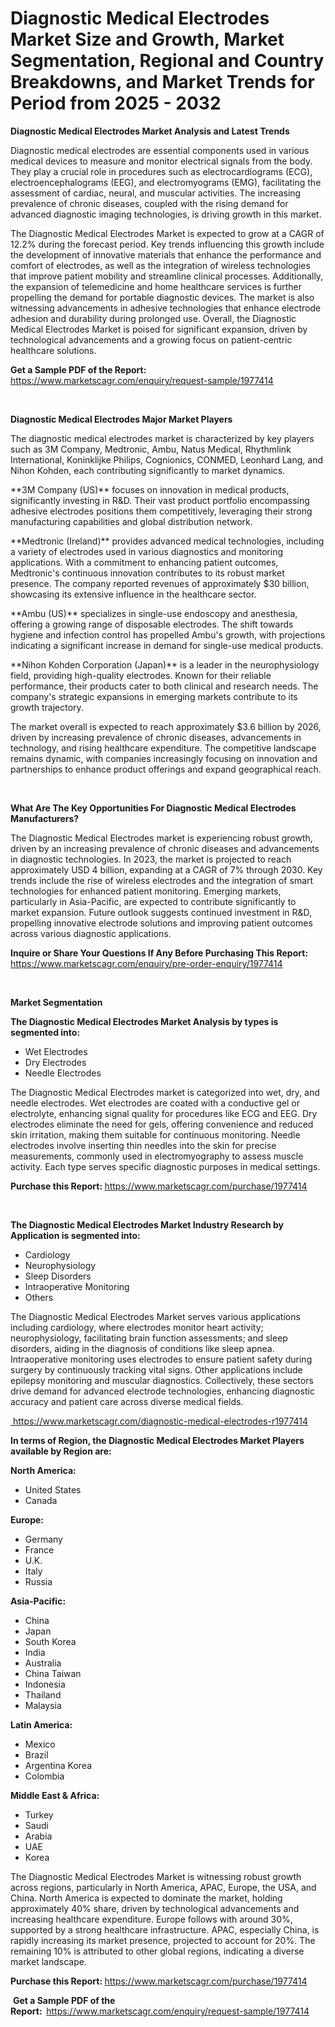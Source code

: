 <p><h1>Diagnostic Medical Electrodes Market Size and Growth, Market Segmentation, Regional and Country Breakdowns, and Market Trends for Period from 2025 -  2032</h1></p><p><strong>Diagnostic Medical Electrodes Market Analysis and Latest Trends</strong></p>
<p><p>Diagnostic medical electrodes are essential components used in various medical devices to measure and monitor electrical signals from the body. They play a crucial role in procedures such as electrocardiograms (ECG), electroencephalograms (EEG), and electromyograms (EMG), facilitating the assessment of cardiac, neural, and muscular activities. The increasing prevalence of chronic diseases, coupled with the rising demand for advanced diagnostic imaging technologies, is driving growth in this market.</p><p>The Diagnostic Medical Electrodes Market is expected to grow at a CAGR of 12.2% during the forecast period. Key trends influencing this growth include the development of innovative materials that enhance the performance and comfort of electrodes, as well as the integration of wireless technologies that improve patient mobility and streamline clinical processes. Additionally, the expansion of telemedicine and home healthcare services is further propelling the demand for portable diagnostic devices. The market is also witnessing advancements in adhesive technologies that enhance electrode adhesion and durability during prolonged use. Overall, the Diagnostic Medical Electrodes Market is poised for significant expansion, driven by technological advancements and a growing focus on patient-centric healthcare solutions.</p></p>
<p><strong>Get a Sample PDF of the Report:&nbsp;</strong> <a href="https://www.marketscagr.com/enquiry/request-sample/1977414?utm_campaign=2012&utm_medium=2&utm_source=Github&utm_content=ia&utm_term=16042025&utm_id=diagnostic-medical-electrodes">https://www.marketscagr.com/enquiry/request-sample/1977414</a></p>
<p>&nbsp;</p>
<p><strong>Diagnostic Medical Electrodes Major Market Players</strong></p>
<p><p>The diagnostic medical electrodes market is characterized by key players such as 3M Company, Medtronic, Ambu, Natus Medical, Rhythmlink International, Koninklijke Philips, Cognionics, CONMED, Leonhard Lang, and Nihon Kohden, each contributing significantly to market dynamics.</p><p>**3M Company (US)** focuses on innovation in medical products, significantly investing in R&D. Their vast product portfolio encompassing adhesive electrodes positions them competitively, leveraging their strong manufacturing capabilities and global distribution network.</p><p>**Medtronic (Ireland)** provides advanced medical technologies, including a variety of electrodes used in various diagnostics and monitoring applications. With a commitment to enhancing patient outcomes, Medtronic's continuous innovation contributes to its robust market presence. The company reported revenues of approximately $30 billion, showcasing its extensive influence in the healthcare sector.</p><p>**Ambu (US)** specializes in single-use endoscopy and anesthesia, offering a growing range of disposable electrodes. The shift towards hygiene and infection control has propelled Ambu's growth, with projections indicating a significant increase in demand for single-use medical products.</p><p>**Nihon Kohden Corporation (Japan)** is a leader in the neurophysiology field, providing high-quality electrodes. Known for their reliable performance, their products cater to both clinical and research needs. The company's strategic expansions in emerging markets contribute to its growth trajectory.</p><p>The market overall is expected to reach approximately $3.6 billion by 2026, driven by increasing prevalence of chronic diseases, advancements in technology, and rising healthcare expenditure. The competitive landscape remains dynamic, with companies increasingly focusing on innovation and partnerships to enhance product offerings and expand geographical reach.</p></p>
<p>&nbsp;</p>
<p><strong>What Are The Key Opportunities For Diagnostic Medical Electrodes Manufacturers?</strong></p>
<p><p>The Diagnostic Medical Electrodes market is experiencing robust growth, driven by an increasing prevalence of chronic diseases and advancements in diagnostic technologies. In 2023, the market is projected to reach approximately USD 4 billion, expanding at a CAGR of 7% through 2030. Key trends include the rise of wireless electrodes and the integration of smart technologies for enhanced patient monitoring. Emerging markets, particularly in Asia-Pacific, are expected to contribute significantly to market expansion. Future outlook suggests continued investment in R&D, propelling innovative electrode solutions and improving patient outcomes across various diagnostic applications.</p></p>
<p><strong>Inquire or Share Your Questions If Any Before Purchasing This Report:</strong> <a href="https://www.marketscagr.com/enquiry/pre-order-enquiry/1977414?utm_campaign=2012&utm_medium=2&utm_source=Github&utm_content=ia&utm_term=16042025&utm_id=diagnostic-medical-electrodes">https://www.marketscagr.com/enquiry/pre-order-enquiry/1977414</a></p>
<p>&nbsp;</p>
<p><strong>Market Segmentation</strong></p>
<p><strong>The Diagnostic Medical Electrodes Market Analysis by types is segmented into:</strong></p>
<p><ul><li>Wet Electrodes</li><li>Dry Electrodes</li><li>Needle Electrodes</li></ul></p>
<p><p>The Diagnostic Medical Electrodes market is categorized into wet, dry, and needle electrodes. Wet electrodes are coated with a conductive gel or electrolyte, enhancing signal quality for procedures like ECG and EEG. Dry electrodes eliminate the need for gels, offering convenience and reduced skin irritation, making them suitable for continuous monitoring. Needle electrodes involve inserting thin needles into the skin for precise measurements, commonly used in electromyography to assess muscle activity. Each type serves specific diagnostic purposes in medical settings.</p></p>
<p><strong>Purchase this Report:&nbsp;</strong><a href="https://www.marketscagr.com/purchase/1977414?utm_campaign=2012&utm_medium=2&utm_source=Github&utm_content=ia&utm_term=16042025&utm_id=diagnostic-medical-electrodes">https://www.marketscagr.com/purchase/1977414</a></p>
<p>&nbsp;</p>
<p><strong>The Diagnostic Medical Electrodes Market Industry Research by Application is segmented into:</strong></p>
<p><ul><li>Cardiology</li><li>Neurophysiology</li><li>Sleep Disorders</li><li>Intraoperative Monitoring</li><li>Others</li></ul></p>
<p><p>The Diagnostic Medical Electrodes Market serves various applications including cardiology, where electrodes monitor heart activity; neurophysiology, facilitating brain function assessments; and sleep disorders, aiding in the diagnosis of conditions like sleep apnea. Intraoperative monitoring uses electrodes to ensure patient safety during surgery by continuously tracking vital signs. Other applications include epilepsy monitoring and muscular diagnostics. Collectively, these sectors drive demand for advanced electrode technologies, enhancing diagnostic accuracy and patient care across diverse medical fields.</p></p>
<p><a href="https://www.marketscagr.com/diagnostic-medical-electrodes-r1977414?utm_campaign=2012&utm_medium=2&utm_source=Github&utm_content=ia&utm_term=16042025&utm_id=diagnostic-medical-electrodes">&nbsp;https://www.marketscagr.com/diagnostic-medical-electrodes-r1977414</a></p>
<p><strong>In terms of Region, the Diagnostic Medical Electrodes Market Players available by Region are:</strong></p>
<p>
    <p> <strong> North America: </strong>
        <ul>
            <li>United States</li>
            <li>Canada</li>
        </ul>
        </p> 
    <p> <strong> Europe: </strong>
        <ul>
            <li>Germany</li>
            <li>France</li>
            <li>U.K.</li>
            <li>Italy</li>
            <li>Russia</li>
        </ul>
        </p> 
    <p> <strong> Asia-Pacific: </strong>
        <ul>
            <li>China</li>
            <li>Japan</li>
            <li>South Korea</li>
            <li>India</li>
            <li>Australia</li>
            <li>China Taiwan</li>
            <li>Indonesia</li>
            <li>Thailand</li>
            <li>Malaysia</li>
        </ul>
        </p> 
    <p> <strong> Latin America: </strong>
        <ul>
            <li>Mexico</li>
            <li>Brazil</li>
            <li>Argentina Korea</li>
            <li>Colombia</li>
        </ul>
        </p> 
    <p> <strong> Middle East & Africa: </strong>
        <ul>
            <li>Turkey</li>
            <li>Saudi</li>
            <li>Arabia</li>
            <li>UAE</li>
            <li>Korea</li>
        </ul>
    </p>
    </p>
<p><p>The Diagnostic Medical Electrodes Market is witnessing robust growth across regions, particularly in North America, APAC, Europe, the USA, and China. North America is expected to dominate the market, holding approximately 40% share, driven by technological advancements and increasing healthcare expenditure. Europe follows with around 30%, supported by a strong healthcare infrastructure. APAC, especially China, is rapidly increasing its market presence, projected to account for 20%. The remaining 10% is attributed to other global regions, indicating a diverse market landscape.</p></p>
<p><strong>Purchase this Report: </strong><a href="https://www.marketscagr.com/purchase/1977414?utm_campaign=2012&utm_medium=2&utm_source=Github&utm_content=ia&utm_term=16042025&utm_id=diagnostic-medical-electrodes">https://www.marketscagr.com/purchase/1977414</a></p>
<p>&nbsp;<strong>Get a Sample PDF of the Report:&nbsp;&nbsp;</strong><a href="https://www.marketscagr.com/enquiry/request-sample/1977414?utm_campaign=2012&utm_medium=2&utm_source=Github&utm_content=ia&utm_term=16042025&utm_id=diagnostic-medical-electrodes">https://www.marketscagr.com/enquiry/request-sample/1977414</a></p>
<p><strong></strong></p>
<p><p></p><p></p><p></p></p>